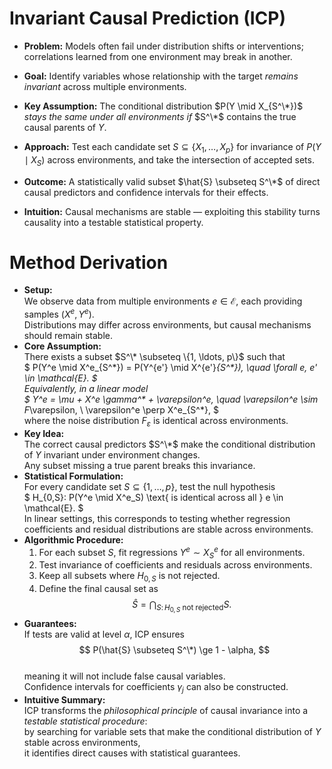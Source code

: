 # Invariant Causal Prediction (ICP)

- **Problem:** Models often fail under distribution shifts or interventions; correlations learned from one environment may break in another.

- **Goal:** Identify variables whose relationship with the target *remains invariant* across multiple environments.

- **Key Assumption:** The conditional distribution $P(Y \mid X_{S^\*})$ *stays the same under all environments if* $S^\*$ contains the true causal parents of $Y$.

- **Approach:** Test each candidate set $S \subseteq \{X_1, \ldots, X_p\}$ for invariance of $P(Y \mid X_S)$ across environments, and take the intersection of accepted sets.

- **Outcome:** A statistically valid subset $\hat{S} \subseteq S^\*$ of direct causal predictors and confidence intervals for their effects.

- **Intuition:** Causal mechanisms are stable — exploiting this stability turns causality into a testable statistical property.

# Method Derivation
- **Setup:**  
  We observe data from multiple environments $e \in \mathcal{E}$, each providing samples $(X^e, Y^e)$.  
  Distributions may differ across environments, but causal mechanisms should remain stable.
- **Core Assumption:**  
  There exists a subset $S^\* \subseteq \{1, \ldots, p\}$ such that  
  $
  P(Y^e \mid X^e_{S^\*}) = P(Y^{e'} \mid X^{e'}_{S^\*}), \quad \forall e, e' \in \mathcal{E}.
  $  
  Equivalently, in a linear model  
  $
  Y^e = \mu + X^e \gamma^\* + \varepsilon^e, \quad \varepsilon^e \sim F_\varepsilon, \ \varepsilon^e \perp X^e_{S^\*},
  $  
  where the noise distribution $F_\varepsilon$ is identical across environments.
- **Key Idea:**  
  The correct causal predictors $S^\*$ make the conditional distribution of $Y$ invariant under environment changes.  
  Any subset missing a true parent breaks this invariance.
- **Statistical Formulation:**  
  For every candidate set $S \subseteq \{1, \ldots, p\}$, test the null hypothesis  
  $
  H_{0,S}: P(Y^e \mid X^e_S) \text{ is identical across all } e \in \mathcal{E}.
  $  
  In linear settings, this corresponds to testing whether regression coefficients and residual distributions are stable across environments.
- **Algorithmic Procedure:**  
  1. For each subset $S$, fit regressions $Y^e \sim X^e_S$ for all environments.  
  2. Test invariance of coefficients and residuals across environments.  
  3. Keep all subsets where $H_{0,S}$ is not rejected.  
  4. Define the final causal set as  
     $$
     \hat{S} = \bigcap_{S:\,H_{0,S}\text{ not rejected}} S.
     $$
- **Guarantees:**  
  If tests are valid at level $\alpha$, ICP ensures  
  $$
  P(\hat{S} \subseteq S^\*) \ge 1 - \alpha,
  $$  
  meaning it will not include false causal variables.  
  Confidence intervals for coefficients $\gamma_j$ can also be constructed.
- **Intuitive Summary:**  
  ICP transforms the *philosophical principle* of causal invariance into a *testable statistical procedure*:  
  by searching for variable sets that make the conditional distribution of $Y$ stable across environments,  
  it identifies direct causes with statistical guarantees.
